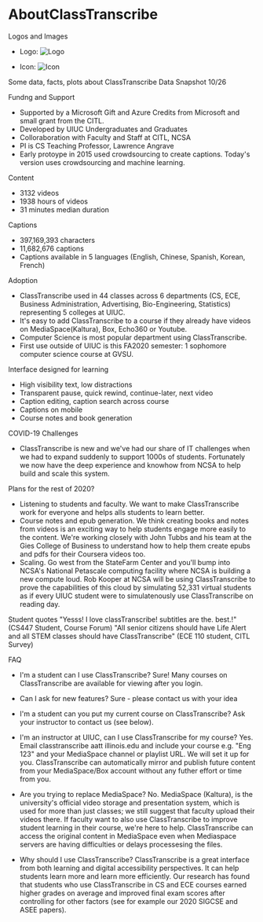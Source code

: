 # AboutClassTranscribe

Logos and Images
* Logo: 
![Logo](https://raw.githubusercontent.com/classtranscribe/FrontEnd/staging/src/assets/images/brand-text-dark.png)


* Icon:
![Icon](https://raw.githubusercontent.com/classtranscribe/FrontEnd/fa1870c89637da9ee4142aa79bb2bb3f3acf4973/src/assets/images/logo-outline.svg)


Some data, facts, plots about ClassTranscribe
Data Snapshot 10/26

Fundng and Support
* Supported by a Microsoft Gift and Azure Credits from Microsoft and small grant from the CITL.
* Developed by UIUC Undergraduates and Graduates
* Colloraboration with Faculty and Staff at CITL, NCSA
* PI is CS Teaching Professor, Lawrence Angrave
* Early protoype in 2015 used crowdsourcing to create captions. Today's version uses crowdsourcing and machine learning.

Content
* 3132 videos
* 1938 hours of videos
* 31 minutes median duration

Captions
* 397,169,393 characters 
* 11,682,676 captions
* Captions available in 5 languages (English, Chinese, Spanish, Korean, French)

Adoption
* ClassTranscribe used in 44 classes across 6 departments (CS, ECE, Business Administration, Advertising, Bio-Engineering, Statistics) representing 5 colleges at UIUC.
* It's easy to add ClassTranscribe to a course if they already have videos on MediaSpace(Kaltura), Box, Echo360 or Youtube.
* Computer Science is most popular department using ClassTranscribe.
* First use outside of UIUC is this FA2020 semester: 1 sophomore computer science course at GVSU.

Interface designed for learning
* High visibility text, low distractions
* Transparent pause, quick rewind, continue-later, next video
* Caption editing, caption search across course
* Captions on mobile
* Course notes and book generation

COVID-19 Challenges
* ClassTranscribe is new and we've had our share of IT challenges when we had to expand suddenly to support 1000s of students. Fortunately we now have the deep experience and knowhow from NCSA to help build and scale this system.

Plans for the rest of 2020?
* Listening to students and faculty. We want to make ClassTranscribe work for everyone and helps alls students to learn better.
* Course notes and epub generation. We think creating books and notes from videos is an exciting way to help students engage more easily to the content. We're working closely with John Tubbs and his team at the Gies College of Business to understand how to help them create epubs and pdfs for their Coursera videos too.
* Scaling. Go west from the StateFarm Center and you'll bump into NCSA's National Petascale computing facility where NCSA is building a new compute loud. Rob Kooper at NCSA will be using ClassTranscribe to prove the capabilities of this cloud by simulating 52,331 virtual students as if every UIUC student were to simulatenously use ClassTranscribe on reading day. 

Student quotes
"Yesss! I love classTranscribe! subtitles are the. best.!" (CS447 Student, Course Forum)
"All senior citizens should have Life Alert and all STEM classes should have ClassTranscribe" (ECE 110 student, CITL Survey)

FAQ

* I'm a student can I use ClassTranscribe? Sure! Many courses on ClassTranscribe are available for viewing after you login.

* Can I ask for new features? Sure - please contact us with your idea
* I'm a student can you put my current course on ClassTranscribe? Ask your instructor to contact us (see below).

* I'm an  instructor at UIUC, can I use ClassTranscribe for my course? Yes. Email classtranscribe aatt illinois.edu and include your course e.g. "Eng 123" and your MediaSpace channel or playlist URL. We will set it up for you. ClassTranscribe can automatically mirror and publish future content from your MediaSpace/Box account without any futher effort or time from you.

* Are you trying to replace MediaSpace? No. MediaSpace (Kaltura), is the university's official video storage and presentation system, which is used for more than just classes; we still suggest that faculty upload their videos there. If faculty want to also use ClassTranscribe to improve student learning in their course, we're here to help. ClassTranscribe can access the original content in MediaSpace even when Mediaspace servers are having difficulties or delays processesing the files.

* Why should I use ClassTranscribe? ClassTranscribe is a great interface from both learning and digital accessibility perspectives. It can help students learn more and learn more efficiently. Our research has found that students who use ClassTranscribe in CS and ECE courses earned higher grades on average and improved final exam scores after controlling for other factors (see for example our 2020 SIGCSE and ASEE papers).
